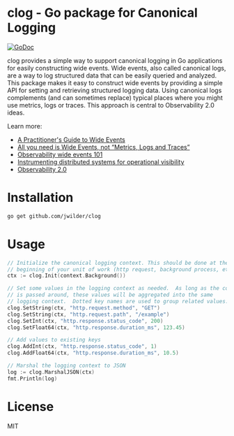 # clog - Go package for Canonical Logging

[![GoDoc](https://godoc.org/github.com/jwilder/clog?status.svg)](https://godoc.org/github.com/jwilder/clog)

clog provides a simple way to support canonical logging in Go applications for easily
constructing wide events.  Wide events, also called canonical logs, are
a way to log structured data that can be easily queried and analyzed.  This package
makes it easy to construct wide events by providing a simple API for setting and
retrieving structured logging data.  Using canonical logs complements (and can sometimes replace)
typical places where you might use metrics, logs or traces.  This approach is central
to Observability 2.0 ideas.

Learn more:

* [A Practitioner's Guide to Wide Events](https://jeremymorrell.dev/blog/a-practitioners-guide-to-wide-events/)
* [All you need is Wide Events, not “Metrics, Logs and Traces”](https://isburmistrov.substack.com/p/all-you-need-is-wide-events-not-metrics)
* [Observability wide events 101](https://boristane.com/blog/observability-wide-events-101/)
* [Instrumenting distributed systems for operational visibility](https://aws.amazon.com/builders-library/instrumenting-distributed-systems-for-operational-visibility/)
* [Observability 2.0](https://charity.wtf/tag/observability-2-0/)

# Installation

```bash
go get github.com/jwilder/clog
```

# Usage

```go
// Initialize the canonical logging context. This should be done at the 
// beginning of your unit of work (http request, background process, etc).
ctx := clog.Init(context.Background())

// Set some values in the logging context as needed.  As long as the context
// is passed around, these values will be aggregated into the same 
// logging context.  Dotted key names are used to group related values.
clog.SetString(ctx, "http.request.method", "GET")
clog.SetString(ctx, "http.request.path", "/example")
clog.SetInt(ctx, "http.response.status_code", 200)
clog.SetFloat64(ctx, "http.response.duration_ms", 123.45)

// Add values to existing keys
clog.AddInt(ctx, "http.response.status_code", 1)
clog.AddFloat64(ctx, "http.response.duration_ms", 10.5)

// Marshal the logging context to JSON
log := clog.MarshalJSON(ctx)
fmt.Println(log)
```

# License
 MIT
